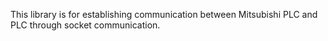 This library is for establishing communication between Mitsubishi PLC and PLC through socket communication.